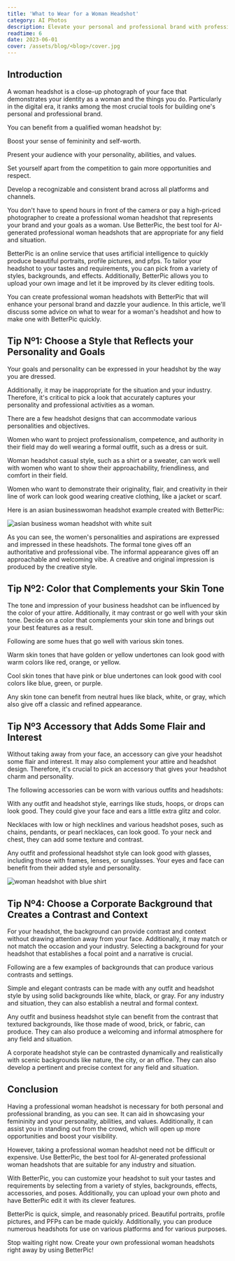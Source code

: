 ```yaml
---
title: 'What to Wear for a Woman Headshot'
category: AI Photos
description: Elevate your personal and professional brand with professional woman headshots. Use BetterPic's AI-generated headshots for a customized and stunning look.
readtime: 6
date: 2023-06-01
cover: /assets/blog/<blog>/cover.jpg
---
```

## Introduction
A woman headshot is a close-up photograph of your face that demonstrates your identity as a woman and the things you do. Particularly in the digital era, it ranks among the most crucial tools for building one's personal and professional brand.

You can benefit from a qualified woman headshot by:

Boost your sense of femininity and self-worth.

Present your audience with your personality, abilities, and values.

Set yourself apart from the competition to gain more opportunities and respect.

Develop a recognizable and consistent brand across all platforms and channels.

You don't have to spend hours in front of the camera or pay a high-priced photographer to create a professional woman headshot that represents your brand and your goals as a woman. Use BetterPic, the best tool for AI-generated professional woman headshots that are appropriate for any field and situation.

BetterPic is an online service that uses artificial intelligence to quickly produce beautiful portraits, profile pictures, and pfps. To tailor your headshot to your tastes and requirements, you can pick from a variety of styles, backgrounds, and effects. Additionally, BetterPic allows you to upload your own image and let it be improved by its clever editing tools.

You can create professional woman headshots with BetterPic that will enhance your personal brand and dazzle your audience. In this article, we'll discuss some advice on what to wear for a woman's headshot and how to make one with BetterPic quickly.

## Tip Nº1: Choose a Style that Reflects your Personality and Goals
Your goals and personality can be expressed in your headshot by the way you are dressed.

Additionally, it may be inappropriate for the situation and your industry.
Therefore, it's critical to pick a look that accurately captures your personality and professional activities as a woman.

There are a few headshot designs that can accommodate various personalities and objectives.

Women who want to project professionalism, competence, and authority in their field may do well wearing a formal outfit, such as a dress or suit.

Woman headshot casual style, such as a shirt or a sweater, can work well with women who want to show their approachability, friendliness, and comfort in their field.

Women who want to demonstrate their originality, flair, and creativity in their line of work can look good wearing creative clothing, like a jacket or scarf.

Here is an asian businesswoman headshot example created with BetterPic:

![asian business woman headshot with white suit](/assets/blog/media/model-examples-1/betterpic-generated-headshot-455.jpg)

As you can see, the women's personalities and aspirations are expressed and impressed in these headshots. The formal tone gives off an authoritative and professional vibe. The informal appearance gives off an approachable and welcoming vibe. A creative and original impression is produced by the creative style.

## Tip Nº2: Color that Complements your Skin Tone
The tone and impression of your business headshot can be influenced by the color of your attire. Additionally, it may contrast or go well with your skin tone. Decide on a color that complements your skin tone and brings out your best features as a result.

Following are some hues that go well with various skin tones.

Warm skin tones that have golden or yellow undertones can look good with warm colors like red, orange, or yellow.

Cool skin tones that have pink or blue undertones can look good with cool colors like blue, green, or purple.

Any skin tone can benefit from neutral hues like black, white, or gray, which also give off a classic and refined appearance.

## Tip Nº3 Accessory that Adds Some Flair and Interest
Without taking away from your face, an accessory can give your headshot some flair and interest. It may also complement your attire and headshot design. Therefore, it's crucial to pick an accessory that gives your headshot charm and personality.

The following accessories can be worn with various outfits and headshots:

With any outfit and headshot style, earrings like studs, hoops, or drops can look good. They could give your face and ears a little extra glitz and color.

Necklaces with low or high necklines and various headshot poses, such as chains, pendants, or pearl necklaces, can look good. To your neck and chest, they can add some texture and contrast.

Any outfit and professional headshot style can look good with glasses, including those with frames, lenses, or sunglasses. Your eyes and face can benefit from their added style and personality.

![woman headshot with blue shirt](/assets/blog/media/model-examples-1/betterpic-generated-headshot-168.jpg)

## Tip Nº4: Choose a Corporate Background that Creates a Contrast and Context
For your headshot, the background can provide contrast and context without drawing attention away from your face.
Additionally, it may match or not match the occasion and your industry.
Selecting a background for your headshot that establishes a focal point and a narrative is crucial.

Following are a few examples of backgrounds that can produce various contrasts and settings.

Simple and elegant contrasts can be made with any outfit and headshot style by using solid backgrounds like white, black, or gray. For any industry and situation, they can also establish a neutral and formal context.

Any outfit and business headshot style can benefit from the contrast that textured backgrounds, like those made of wood, brick, or fabric, can produce. They can also produce a welcoming and informal atmosphere for any field and situation.

A corporate headshot style can be contrasted dynamically and realistically with scenic backgrounds like nature, the city, or an office. They can also develop a pertinent and precise context for any field and situation.

## Conclusion
Having a professional woman headshot is necessary for both personal and professional branding, as you can see. It can aid in showcasing your femininity and your personality, abilities, and values. Additionally, it can assist you in standing out from the crowd, which will open up more opportunities and boost your visibility.

However, taking a professional woman headshot need not be difficult or expensive. Use BetterPic, the best tool for AI-generated professional woman headshots that are suitable for any industry and situation.

With BetterPic, you can customize your headshot to suit your tastes and requirements by selecting from a variety of styles, backgrounds, effects, accessories, and poses. Additionally, you can upload your own photo and have BetterPic edit it with its clever features.

BetterPic is quick, simple, and reasonably priced. Beautiful portraits, profile pictures, and PFPs can be made quickly. Additionally, you can produce numerous headshots for use on various platforms and for various purposes.

Stop waiting right now. Create your own professional woman headshots right away by using BetterPic!


